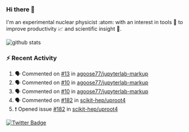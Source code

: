 ### Hi there 👋 

I'm an experimental nuclear physicist :atom: with an interest in tools :wrench: to improve productivity :chart_with_upwards_trend: and scientific insight :telescope:.

![github stats](https://github-readme-stats.vercel.app/api?username=agoose77&show_icons=true&hide_rank=true&hide_title=true&bg_color=30,e76445,904e95&text_color=efe3ec&icon_color=efe3ec)
<!--
**agoose77/agoose77** is a ✨ _special_ ✨ repository because its `README.md` (this file) appears on your GitHub profile.

Here are some ideas to get you started:

- 🔭 I’m currently working on ...
- 🌱 I’m currently learning ...
- 👯 I’m looking to collaborate on ...
- 🤔 I’m looking for help with ...
- 💬 Ask me about ...
- 📫 How to reach me: ...
- 😄 Pronouns: ...
- ⚡ Fun fact: ...
-->

### :zap: Recent Activity
<!--START_SECTION:activity-->
1. 🗣 Commented on [#13](https://github.com/agoose77/jupyterlab-markup/issues/13) in [agoose77/jupyterlab-markup](https://github.com/agoose77/jupyterlab-markup)
2. 🗣 Commented on [#10](https://github.com/agoose77/jupyterlab-markup/issues/10) in [agoose77/jupyterlab-markup](https://github.com/agoose77/jupyterlab-markup)
3. 🗣 Commented on [#10](https://github.com/agoose77/jupyterlab-markup/issues/10) in [agoose77/jupyterlab-markup](https://github.com/agoose77/jupyterlab-markup)
4. 🗣 Commented on [#182](https://github.com/scikit-hep/uproot4/issues/182) in [scikit-hep/uproot4](https://github.com/scikit-hep/uproot4)
5. ❗️ Opened issue [#182](https://github.com/scikit-hep/uproot4/issues/182) in [scikit-hep/uproot4](https://github.com/scikit-hep/uproot4)
<!--END_SECTION:activity-->


[![Twitter Badge](https://img.shields.io/twitter/follow/agoose77?style=flat-square&logo=Twitter&logoColor=white&color=cornflowerblue)](https://twitter.com/agoose77)
